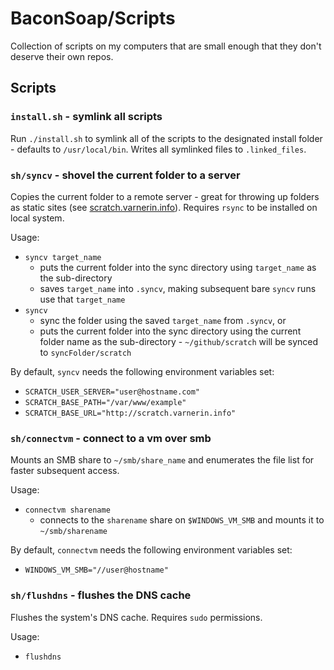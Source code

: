 # BaconSoap/Scripts

Collection of scripts on my computers that are small enough that they don't deserve their own repos.

## Scripts

### `install.sh` - symlink all scripts

Run `./install.sh` to symlink all of the scripts to the designated install folder - defaults to `/usr/local/bin`. Writes all symlinked files to `.linked_files`.

### `sh/syncv` - shovel the current folder to a server

Copies the current folder to a remote server - great for throwing up folders as static sites (see [scratch.varnerin.info](http://scratch.varnerin.info)). Requires `rsync` to be installed on local system.

Usage:

- `syncv target_name`
  - puts the current folder into the sync directory using `target_name` as the sub-directory
  - saves `target_name` into `.syncv`, making subsequent bare `syncv` runs use that `target_name`
- `syncv`
  - sync the folder using the saved `target_name` from `.syncv`, or
  - puts the current folder into the sync directory using the current folder name as the sub-directory - `~/github/scratch` will be synced to `syncFolder/scratch`

By default, `syncv` needs the following environment variables set:

- `SCRATCH_USER_SERVER="user@hostname.com"`
- `SCRATCH_BASE_PATH="/var/www/example"`
- `SCRATCH_BASE_URL="http://scratch.varnerin.info"`

### `sh/connectvm` - connect to a vm over smb

Mounts an SMB share to `~/smb/share_name` and enumerates the file list for faster subsequent access.

Usage:

- `connectvm sharename`
  - connects to the `sharename` share on `$WINDOWS_VM_SMB` and mounts it to `~/smb/sharename`

By default, `connectvm` needs the following environment variables set:

- `WINDOWS_VM_SMB="//user@hostname"`

### `sh/flushdns` - flushes the DNS cache

Flushes the system's DNS cache. Requires `sudo` permissions.

Usage:

- `flushdns`
